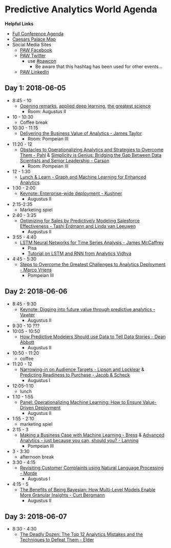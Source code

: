# Predictive Analytics World Agenda

__Helpful Links__

 - [Full Conference Agenda](https://www.predictiveanalyticsworld.com/lasvegas/agenda/)
 - [Caesars Palace Map](https://www.caesars.com/caesars-palace/caesars-palace-map)
 - Social Media Sites
     + [PAW Facebook](https://www.facebook.com/pawcon/)
     + [PAW Twitter](https://twitter.com/pawcon)
         * use [#pawcon](https://twitter.com/hashtag/pawcon?src=hash)
             - Be aware that this hashtag has been used for other events...
     + [PAW LinkedIn](https://www.linkedin.com/company/pawcon/)

## Day 1: 2018-06-05

  - 8:45 - 10
      + [Opening remarks](https://www.predictiveanalyticsworld.com/lasvegas/agenda-details/#s-session48691), [applied deep learning](https://www.predictiveanalyticsworld.com/lasvegas/agenda-details/#s-session48721), [the greatest science](https://www.predictiveanalyticsworld.com/lasvegas/agenda-details/#s-session49821)
          * Room: Augustus II
  - 10 - 10:30
      + Coffee break
  - 10:30 - 11:15
      + [Delivering the Business Value of Analytics - James Taylor](https://www.predictiveanalyticsworld.com/lasvegas/agenda-details/#s-session48771)
          * Room: Pompeian III
  - 11:20 - 12
      + [Obstacles to Operationalizing Analytics and Strategies to Overcome Them - Pahl](https://www.predictiveanalyticsworld.com/lasvegas/agenda-details/#s-session48781) & [Simplicity is Genius: Bridging the Gap Between Data Scientists and Senior Leadership - Carson](https://www.predictiveanalyticsworld.com/lasvegas/agenda-details/#s-session48782)
          * Room: Pompeian III
  - 12 - 1:30
      + [Lunch & Learn - Graph and Machine Learning for Enhanced Analytics](https://www.predictiveanalyticsworld.com/lasvegas/agenda-details/#s-session56261)
  - 1:30 - 2:00
      + [Keynote: Enterprise-wide deployment - Kushner](https://www.predictiveanalyticsworld.com/lasvegas/agenda-details/#s-session48741)
          * Augustus II
  - 2:15-2:35
      + Marketing spiel
  - 2:40 - 3:25
      + [Optimizing for Sales by Predictively Modeling Salesforce Effectiveness - Tashi Erdmann and Linda van Leeuwen](https://www.predictiveanalyticsworld.com/lasvegas/agenda-details/#s-session48871)
          * Augustus II
  - 3:55 - 4:40
      + [LSTM Neural Networks for Time Series Analysis - James McCaffrey](https://www.predictiveanalyticsworld.com/lasvegas/agenda-details/#s-session52171)
          * Pisa
          * [Tutorial on LSTM and RNN from Analytics Vidhya](https://www.analyticsvidhya.com/blog/2017/12/fundamentals-of-deep-learning-introduction-to-lstm/)
  - 4:45 - 5:30
      + [Steps to Overcome the Greatest Challenges to Analytics Deployment - Marco Vriens](https://www.predictiveanalyticsworld.com/lasvegas/agenda-details/#s-session48831)
          * Pompeian III


## Day 2: 2018-06-06
  - 8:45 - 9:30
      + [Keynote: Digging into future value through predictive analytics - Vawter](https://www.predictiveanalyticsworld.com/lasvegas/agenda-details/#s-session48991)
          * Augustus II
  - 9:30 - 10 ???
  - 10:05 - 10:50
      + [How Predictive Modelers Should use Data to Tell Data Stories - Dean Abbott](https://www.predictiveanalyticsworld.com/lasvegas/agenda-details/#s-session49161)
          * Augustus II
  - 10:50 - 11:20
      + coffee
  - 11:20 - 12
      + [Narrowing-in on Audience Targets - Lipson and Locklear](https://www.predictiveanalyticsworld.com/lasvegas/agenda-details/#s-session49181) & [Predicting Readiness to Purchase - Jacob & Scheck](https://www.predictiveanalyticsworld.com/lasvegas/agenda-details/#s-session49182)
          * Augustus I
  - 12:05-1:10
      + lunch
  - 1:10 - 1:55
      + [Panel: Operationalizing Machine Learning: How to Ensure Value-Driven Deployment](https://www.predictiveanalyticsworld.com/lasvegas/agenda-details/#s-session49051) 
          * Augustus II
  - 1:55 - 2:10 
      + marketing spiel
  - 2:15 - 3
      + [Making a Business Case with Machine Learning - Bress](https://www.predictiveanalyticsworld.com/lasvegas/agenda-details/#s-session49071) & [Advanced Analytics - just because you can, should you? - Lanning](https://www.predictiveanalyticsworld.com/lasvegas/agenda-details/#s-session49072)
          * Pompeian III
  - 3 - 3:30
      + afternoon break
  - 3:30 - 4:15
      + [Revisiting Customer Complaints using Natural Language Processing - Morde](https://www.predictiveanalyticsworld.com/lasvegas/agenda-details/#s-session49201)
          * Augustus I
  - 4:15 - 5
      + [The Benefits of Being Bayesian: How Multi-Level Models Enable More Granular Insights - Curt Bergmann](https://www.predictiveanalyticsworld.com/lasvegas/agenda-details/#s-session49121)
          * Augustus II

## Day 3: 2018-06-07

  - 8:30 - 4:30
      + [The Deadly Dozen: The Top 12 Analytics Mistakes and the Techniques to Defeat Them - Elder](https://www.predictiveanalyticsworld.com/lasvegas/workshops/the-deadly-dozen-the-top-12-analytics-mistakes-and-the-techniques-to-defeat-them/)